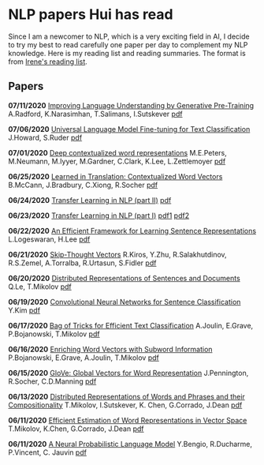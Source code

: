 

# NLP papers Hui has read

Since I am a newcomer to NLP, which is a very exciting field in AI, I decide to try my best to read carefully one paper per day to complement my NLP knowledge. Here is my reading list and reading summaries. The format is from [Irene's reading list](https://github.com/irenetrampoline/papers).

## Papers

**07/11/2020** [Improving Language Understanding by Generative Pre-Training](./writeups/GPT.md) A.Radford,  K.Narasimhan, T.Salimans, I.Sutskever [pdf](https://s3-us-west-2.amazonaws.com/openai-assets/research-covers/language-unsupervised/language_understanding_paper.pdf)

**07/06/2020** [Universal Language Model Fine-tuning for Text Classification](./writeups/ULMFiT.md) J.Howard, S.Ruder [pdf](https://arxiv.org/pdf/1801.06146.pdf)

**07/01/2020** [Deep contextualized word representations](./writeups/ELMo.md) M.E.Peters, M.Neumann, M.Iyyer, M.Gardner, C.Clark, K.Lee, L.Zettlemoyer [pdf](https://arxiv.org/pdf/1802.05365.pdf) 

**06/25/2020** [Learned in Translation: Contextualized Word Vectors](./writeups/CoVe.md) B.McCann,  J.Bradbury, C.Xiong, R.Socher [pdf](https://arxiv.org/pdf/1708.00107v2.pdf) 

**06/24/2020** [Transfer Learning in NLP (part II)](./writeups/tl-nlp-2.md) [pdf](https://arxiv.org/pdf/1803.11175.pdf)

**06/23/2020** [Transfer Learning in NLP (part I)](./writeups/tl-nlp.md) [pdf1](https://arxiv.org/pdf/1705.02364.pdf) [pdf2](https://arxiv.org/pdf/1804.00079.pdf)

**06/22/2020** [An Efficient Framework for Learning Sentence Representations](./writeups/quick_thoughts.md) L.Logeswaran, H.Lee [pdf](https://arxiv.org/pdf/1803.02893.pdf) 

**06/21/2020** [Skip-Thought Vectors](./writeups/Skip_thought.md) R.Kiros, Y.Zhu, R.Salakhutdinov, R.S.Zemel, A.Torralba, R.Urtasun, S.Fidler [pdf](https://arxiv.org/pdf/1506.06726.pdf)

**06/20/2020** [Distributed Representations of Sentences and Documents](./writeups/Paragraph2vec.md) Q.Le, T.Mikolov [pdf](https://arxiv.org/pdf/1405.4053.pdf)

**06/19/2020** [Convolutional Neural Networks for Sentence Classification](./writeups/CNN_sentence_class.md) Y.Kim [pdf](https://arxiv.org/pdf/1408.5882.pdf)

**06/17/2020** [Bag of Tricks for Efficient Text Classification](./writeups/fastText_2.md) A.Joulin, E.Grave, P.Bojanowski, T.Mikolov [pdf](https://arxiv.org/pdf/1607.01759.pdf)

**06/16/2020** [Enriching Word Vectors with Subword Information](./writeups/FastText_1.md) P.Bojanowski, E.Grave, A.Joulin, T.Mikolov [pdf](https://arxiv.org/pdf/1607.04606.pdf)

**06/15/2020** [GloVe: Global Vectors for Word Representation](./writeups/GloVe.md) J.Pennington, R.Socher, C.D.Manning [pdf](https://nlp.stanford.edu/pubs/glove.pdf)

**06/13/2020** [Distributed Representations of Words and Phrases and their Compositionality](./writeups/Negative_sampling.md) T.Mikolov, I.Sutskever, K. Chen, G.Corrado,  J.Dean [pdf](https://arxiv.org/abs/1310.4546)

**06/11/2020** [Efficient Estimation of Word Representations in Vector Space](./writeups/Word2vec.md) T.Mikolov, K.Chen, G.Corrado, J.Dean [pdf](https://arxiv.org/abs/1301.3781)

**06/11/2020** [A Neural Probabilistic Language Model](./writeups/NNLM.md) Y.Bengio, R.Ducharme, P.Vincent, C. Jauvin [pdf](http://www.jmlr.org/papers/volume3/bengio03a/bengio03a.pdf)









